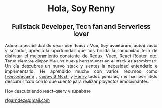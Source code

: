<div align="center">
  <h1>Hola, Soy Renny </h1>
  <h2>Fullstack Developer, Tech fan and Serverless lover</h2>
</div>


<div align="justify">
  
Adoro la posibilidad de crear con React o Vue, Soy aventurero, autodidacta y soñador, aprecio la oportunidad que nos brinda la comunidad tech de disfrutar el mejoramiento constante de Redux, Vuex, React Router, etc. Tener siempre disponible una nueva herramienta en el stack es asombroso. Un día descubres un nuevo stack y sientes la necesidad entenderlo e implementarlo.
He aprendido mucho con varios recursos como [freecodecamp](https://www.freecodecamp.org/) , [codewithMosh](https://codewithmosh.com/) y [Henry](https://www.soyhenry.com/) todos geniales, me han permitido descubrir todo con lo que cuento para realizar proyectos emocionantes.
</div>

Hoy descubriendo [react-query](react-query.tanstack.com) y [supabase](https://supabase.io/)


rfgalindez@gmail.com
